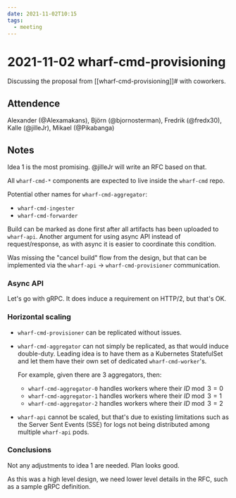 ```yaml
---
date: 2021-11-02T10:15
tags:
  - meeting
---
```


# 2021-11-02 wharf-cmd-provisioning

Discussing the proposal from [[wharf-cmd-provisioning]]# with coworkers.

## Attendence

Alexander (@Alexamakans),
Björn (@bjornosterman),
Fredrik (@fredx30),
Kalle (@jilleJr),
Mikael (@Pikabanga)

## Notes

Idea 1 is the most promising. @jilleJr will write an RFC based on that.

All `wharf-cmd-*` components are expected to live inside the `wharf-cmd` repo.

Potential other names for `wharf-cmd-aggregator`:

- `wharf-cmd-ingester`
- `wharf-cmd-forwarder`

Build can be marked as done first after all artifacts has been uploaded to
`wharf-api`. Another argument for using async API instead of request/response,
as with async it is easier to coordinate this condition.

Was missing the "cancel build" flow from the design, but that can be implemented
via the `wharf-api` &rarr; `wharf-cmd-provisioner` communication.

### Async API

Let's go with gRPC. It does induce a requirement on HTTP/2, but that's OK.

### Horizontal scaling

- `wharf-cmd-provisioner` can be replicated without issues.

- `wharf-cmd-aggregator` can not simply be replicated, as that would induce
  double-duty. Leading idea is to have them as a Kubernetes StatefulSet and let
  them have their own set of dedicated `wharf-cmd-worker`'s.
  
  For example, given there are 3 aggregators, then:
  
  - `wharf-cmd-aggregator-0` handles workers where their $ID \bmod 3 = 0$
  - `wharf-cmd-aggregator-1` handles workers where their $ID \bmod 3 = 1$
  - `wharf-cmd-aggregator-2` handles workers where their $ID \bmod 3 = 2$

- `wharf-api` cannot be scaled, but that's due to existing limitations such as
  the Server Sent Events (SSE) for logs not being distributed among multiple
  `wharf-api` pods.

### Conclusions

Not any adjustments to idea 1 are needed. Plan looks good.

As this was a high level design, we need lower level details in the RFC, such as
a sample gRPC definition.
